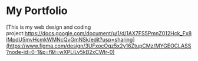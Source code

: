 # My Portfolio
[This is my web design and coding project:https://docs.google.com/document/u/1/d/1AX7FS5PmnZ012Hck_Fx8IMpdU5mvHcmkWMNcQvGmNSk/edit?usp=sharing](https://www.figma.com/design/3UFxocOqz5x2y16ZtupCMz/MYGEOCLASS?node-id=0-1&p=f&t=wXPLiLv5kB2xCWIr-0)
